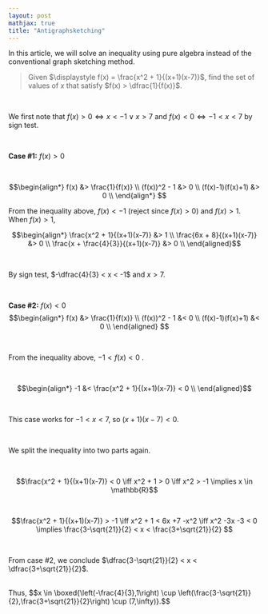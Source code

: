 ```yaml
---
layout: post
mathjax: true
title: "Antigraphsketching"
---
```


In this article, we will solve an inequality using pure algebra instead of the conventional graph sketching method.
<br>
> Given $\displaystyle f(x) = \frac{x^2 + 1}{(x+1)(x-7)}$, find the set of values of $x$ that satisfy $f(x) > \dfrac{1}{f(x)}$.

<br>

We first note that $f(x) > 0 \iff x<-1 \vee x> 7$ and $f(x) < 0 \iff -1 < x < 7$ by sign test.

<br>

**Case #1:** $f(x) > 0$

<br>

$$\begin{align*} 
f(x) &> \frac{1}{f(x)} \\ 
(f(x))^2 - 1 &> 0 \\ 
(f(x)-1)(f(x)+1) &> 0 \\ 
\end{align*} $$

From the inequality above, $f(x) < -1$ (reject since $f(x) > 0$) and $f(x) > 1$.
When $f(x) > 1$, 

$$\begin{align*} 
\frac{x^2 + 1}{(x+1)(x-7)} &> 1 \\ 
\frac{6x + 8}{(x+1)(x-7)} &> 0 \\ 
\frac{x + \frac{4}{3}}{(x+1)(x-7)} &> 0 \\ 
\end{aligned}$$

<br>

By sign test, $-\dfrac{4}{3} < x < -1$ and $x > 7$.

<br>

**Case #2:** $f(x) < 0$
<br>
$$\begin{align*} 
f(x) &> \frac{1}{f(x)} \\ 
(f(x))^2 - 1 &< 0 \\ 
(f(x)-1)(f(x)+1) &< 0 \\ 
\end{aligned} $$

<br>

From the inequality above, $-1<f(x)< 0$ .

<br>

$$\begin{align*} 
-1 &< \frac{x^2 + 1}{(x+1)(x-7)} < 0 \\ 
\end{aligned}$$

<br>

This case works for $-1 < x < 7$, so $(x+1)(x-7) < 0$. 

<br>

We split the inequality into two parts again.

<br>

$$\frac{x^2 + 1}{(x+1)(x-7)} < 0 \iff x^2 + 1 > 0 \iff x^2 > -1 \implies x \in \mathbb{R}$$

<br>

$$\frac{x^2 + 1}{(x+1)(x-7)} > -1 \iff x^2 + 1 < 6x +7 -x^2 \iff x^2 -3x -3 < 0 \implies \frac{3-\sqrt{21}}{2} < x < \frac{3+\sqrt{21}}{2} $$

<br>

From case #2, we conclude $\dfrac{3-\sqrt{21}}{2} < x < \dfrac{3+\sqrt{21}}{2}$.

<br>
Thus, $$x \in \boxed{\left(-\frac{4}{3},1\right) \cup \left(\frac{3-\sqrt{21}}{2},\frac{3+\sqrt{21}}{2}\right) \cup (7,\infty)}.$$
